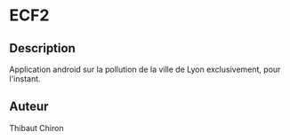 # ECF2

## Description
Application android sur la pollution de la ville de Lyon exclusivement, pour l'instant.

## Auteur
Thibaut Chiron
